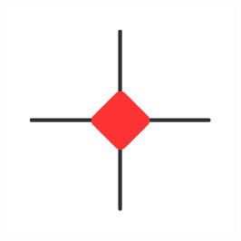 <p align="center">
  <img src="assets/WMBTS.png" alt="WMBTS Logo" width="400" style="opacity:0.8"/>
</p>

